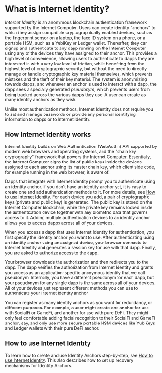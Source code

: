 # What is Internet Identity?

*Internet Identity* is an anonymous blockchain authentication framework supported by the Internet Computer. Users can create identity "anchors" to which they assign compatible cryptographically enabled devices, such as the fingerprint sensor on a laptop, the face ID system on a phone, or a portable HSM, such as a YubiKey or Ledger wallet. Thereafter, they can signup and authenticate to any dapp running on the Internet Computer using any of the devices they have assigned to their anchor. This provides a high level of convenience, allowing users to authenticate to dapps they are interested in with a very low level of friction, while benefiting from the highest level of cryptographic security, but without the need to directly manage or handle cryptographic key material themselves, which prevents mistakes and the theft of their key material. The system is anonymizing towards dapps, and whenever an anchor is used to interact with a dapp, the dapp sees a specially generated *pseudonym*, which prevents users from being tracked across the various dapps they use. A user can create as many identity anchors as they wish.

Unlike most authentication methods, Internet Identity does not require you to set and manage passwords or provide any personal identifying information to dapps or to Internet Identity.

## How Internet Identity works

Internet Identity builds on Web Authentication (WebAuthn) API supported by modern web browsers and operating systems, and the "chain key cryptography" framework that powers the Internet Computer. Essentially, the Internet Computer signs the list of public keys inside the devices assigned to each anchor using its master chain key, which client side code, for example running in the web browser, is aware of.

Dapps that integrate with Internet Identity prompt you to authenticate using an identity anchor. If you don’t have an identity anchor yet, it is easy to create one and add authentication methods to it. For more details, see [How to use Internet Identity](./auth-how-to.md). For each device you add, a pair of cryptographic keys (private and public key) is generated. The public key is stored on the Internet Computer blockchain, while the private key remains locked inside the authentication device together with any biometric data that governs access to it. Adding multiple authentication devices to an identity anchor allows you to access dapps across all of your devices.

When you access a dapp that uses Internet Identity for authentication, you first specify the identity anchor you want to use. After authenticating using an identity anchor using an assigned device, your browser connects to Internet Identity and generates a session key for use with that dapp. Finally, you are asked to authorize access to the dapp.

Your browser downloads the authorization and then redirects you to the dapp. The dapp verifies the authorization from Internet Identity and grants you access as an application-specific anonymous identity that we call pseudonym. Internally, you have a different pseudonym for each dapp, but your pseudonym for any single dapp is the same across all of your devices. All of your devices just represent different methods you can use to authenticate your Internet Identity anchor.

You can register as many identity anchors as you want for redundancy, or different purposes. For example, a user might create one anchor for use with SocialFi or GameFi, and another for use with pure DeFi. They might only feel comfortable adding facial recognition to their SocialFi and GameFi anchor, say, and only use more secure portable HSM devices like YubiKeys and Ledger wallets with their pure DeFi anchor.

## How to use Internet Identity

To learn how to create and use Identity Anchors step-by-step, see [How to use Internet Identity](./auth-how-to.md). This also describes how to set up recovery mechanisms for Identity Anchors.
